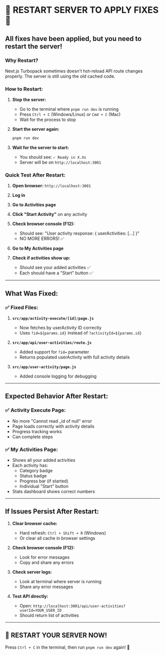 # 🚨 RESTART SERVER TO APPLY FIXES 🚨

## All fixes have been applied, but you need to restart the server!

### Why Restart?
Next.js Turbopack sometimes doesn't hot-reload API route changes properly. The server is still using the old cached code.

### How to Restart:

1. **Stop the server:**
   - Go to the terminal where `pnpm run dev` is running
   - Press `Ctrl + C` (Windows/Linux) or `Cmd + C` (Mac)
   - Wait for the process to stop

2. **Start the server again:**
   ```powershell
   pnpm run dev
   ```

3. **Wait for the server to start:**
   - You should see: `✓ Ready in X.Xs`
   - Server will be on `http://localhost:3001`

### Quick Test After Restart:

1. **Open browser:** `http://localhost:3001`
2. **Log in**
3. **Go to Activities page**
4. **Click "Start Activity"** on any activity
5. **Check browser console (F12):**
   - Should see: "User activity response: { userActivities: [...] }"
   - NO MORE ERRORS! ✅

6. **Go to My Activities page**
7. **Check if activities show up:**
   - Should see your added activities ✅
   - Each should have a "Start" button ✅

---

## What Was Fixed:

### ✅ Fixed Files:
1. **`src/app/activity-execute/[id]/page.js`**
   - Now fetches by userActivity ID correctly
   - Uses `?id=${params.id}` instead of `?activityId=${params.id}`

2. **`src/app/api/user-activities/route.js`**
   - Added support for `?id=` parameter
   - Returns populated userActivity with full activity details

3. **`src/app/user-activity/page.js`**
   - Added console logging for debugging

---

## Expected Behavior After Restart:

### ✅ Activity Execute Page:
- No more "Cannot read _id of null" error
- Page loads correctly with activity details
- Progress tracking works
- Can complete steps

### ✅ My Activities Page:
- Shows all your added activities
- Each activity has:
  - Category badge
  - Status badge
  - Progress bar (if started)
  - Individual "Start" button
- Stats dashboard shows correct numbers

---

## If Issues Persist After Restart:

1. **Clear browser cache:**
   - Hard refresh: `Ctrl + Shift + R` (Windows)
   - Or clear all cache in browser settings

2. **Check browser console (F12):**
   - Look for error messages
   - Copy and share any errors

3. **Check server logs:**
   - Look at terminal where server is running
   - Share any error messages

4. **Test API directly:**
   - Open: `http://localhost:3001/api/user-activities?userId=YOUR_USER_ID`
   - Should return list of activities

---

## 🎯 RESTART YOUR SERVER NOW!

Press `Ctrl + C` in the terminal, then run `pnpm run dev` again! 🚀
